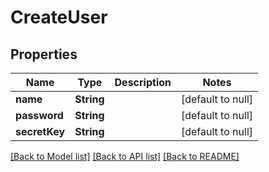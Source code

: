 # CreateUser
## Properties

| Name | Type | Description | Notes |
|------------ | ------------- | ------------- | -------------|
| **name** | **String** |  | [default to null] |
| **password** | **String** |  | [default to null] |
| **secretKey** | **String** |  | [default to null] |

[[Back to Model list]](../README.md#documentation-for-models) [[Back to API list]](../README.md#documentation-for-api-endpoints) [[Back to README]](../README.md)

